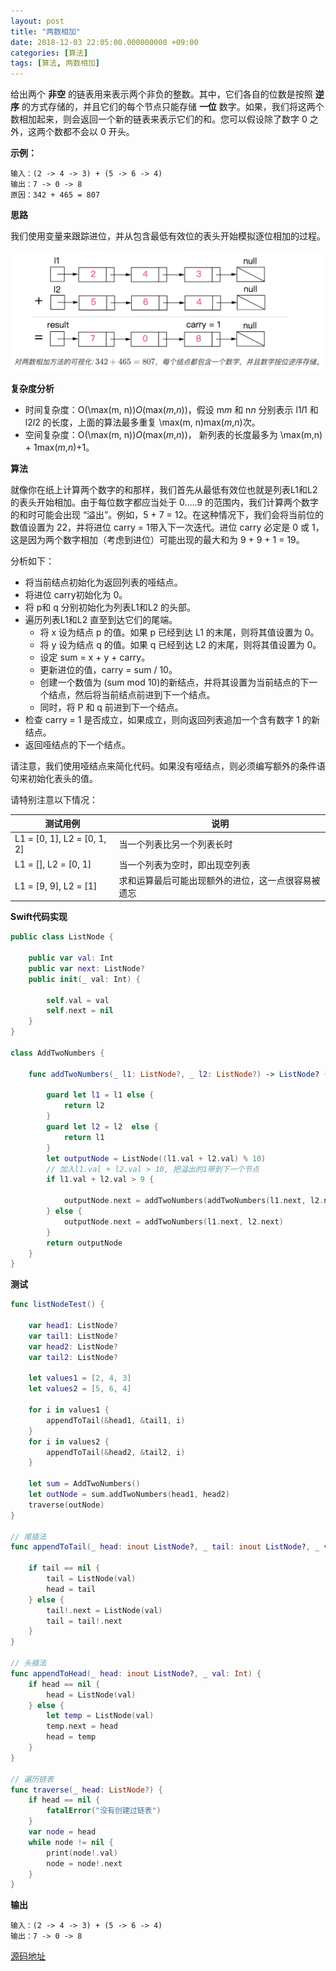 ```yaml
---
layout: post
title: "两数相加"
date: 2018-12-03 22:05:00.000000000 +09:00
categories: [算法]
tags: [算法, 两数相加]
---
```


给出两个 **非空** 的链表用来表示两个非负的整数。其中，它们各自的位数是按照 **逆序** 的方式存储的，并且它们的每个节点只能存储 **一位** 数字。如果，我们将这两个数相加起来，则会返回一个新的链表来表示它们的和。您可以假设除了数字 0 之外，这两个数都不会以 0 开头。

**示例：**

```
输入：(2 -> 4 -> 3) + (5 -> 6 -> 4)
输出：7 -> 0 -> 8
原因：342 + 465 = 807
```

**思路**

我们使用变量来跟踪进位，并从包含最低有效位的表头开始模拟逐位相加的过程。

![](/assets/images/al-AddTwoNumbers-01.png)

**复杂度分析**

- 时间复杂度：O(\max(m, n))*O*(max(*m*,*n*))，假设 m*m* 和 n*n* 分别表示 l1*l*1 和 l2*l*2 的长度，上面的算法最多重复 \max(m, n)max(*m*,*n*)次。
- 空间复杂度：O(\max(m, n))*O*(max(*m*,*n*))， 新列表的长度最多为 \max(m,n) + 1max(*m*,*n*)+1。

**算法**

就像你在纸上计算两个数字的和那样，我们首先从最低有效位也就是列表L1和L2 的表头开始相加。由于每位数字都应当处于 0…..9 的范围内，我们计算两个数字的和时可能会出现 “溢出”。例如，5 + 7 = 12。在这种情况下，我们会将当前位的数值设置为 22，并将进位 carry = 1带入下一次迭代。进位 carry 必定是 0 或 1，这是因为两个数字相加（考虑到进位）可能出现的最大和为 9 + 9 + 1 = 19。

分析如下：

- 将当前结点初始化为返回列表的哑结点。
- 将进位 carry初始化为 0。
- 将 p和 q 分别初始化为列表L1和L2 的头部。
- 遍历列表L1和L2 直至到达它们的尾端。
  - 将  x 设为结点 p  的值。如果 p 已经到达 L1 的末尾，则将其值设置为 0。
  - 将 y 设为结点 q  的值。如果 q 已经到达 L2 的末尾，则将其值设置为 0。
  - 设定 sum = x + y + carry。
  - 更新进位的值，carry = sum / 10。
  - 创建一个数值为 (sum mod 10)的新结点，并将其设置为当前结点的下一个结点，然后将当前结点前进到下一个结点。
  - 同时，将 P 和 q 前进到下一个结点。
- 检查 carry = 1 是否成立，如果成立，则向返回列表追加一个含有数字 1 的新结点。
- 返回哑结点的下一个结点。

请注意，我们使用哑结点来简化代码。如果没有哑结点，则必须编写额外的条件语句来初始化表头的值。

请特别注意以下情况：

| 测试用例                    | 说明                                               |
| --------------------------- | -------------------------------------------------- |
| L1 = [0, 1], L2 = [0, 1, 2] | 当一个列表比另一个列表长时                         |
| L1 = [], L2 = [0, 1]        | 当一个列表为空时，即出现空列表                     |
| L1 = [9, 9], L2 = [1]       | 求和运算最后可能出现额外的进位，这一点很容易被遗忘 |

**Swift代码实现**

```swift
public class ListNode {
    
    public var val: Int
    public var next: ListNode?
    public init(_ val: Int) {
        
        self.val = val
        self.next = nil
    }
}

class AddTwoNumbers {
    
    func addTwoNumbers(_ l1: ListNode?, _ l2: ListNode?) -> ListNode? {
        
        guard let l1 = l1 else {
            return l2
        }
        guard let l2 = l2  else {
            return l1
        }
        let outputNode = ListNode((l1.val + l2.val) % 10)
        // 加入l1.val + l2.val > 10, 把溢出的1带到下一个节点
        if l1.val + l2.val > 9 {
            
            outputNode.next = addTwoNumbers(addTwoNumbers(l1.next, l2.next), ListNode(1))
        } else {
            outputNode.next = addTwoNumbers(l1.next, l2.next)
        }
        return outputNode
    }
}
```

**测试**

```swift
func listNodeTest() {
        
    var head1: ListNode?
    var tail1: ListNode?
    var head2: ListNode?
    var tail2: ListNode?

    let values1 = [2, 4, 3]
    let values2 = [5, 6, 4]

    for i in values1 {
        appendToTail(&head1, &tail1, i)
    }
    for i in values2 {
        appendToTail(&head2, &tail2, i)
    }

    let sum = AddTwoNumbers()
    let outNode = sum.addTwoNumbers(head1, head2)
    traverse(outNode)
}

// 尾插法
func appendToTail(_ head: inout ListNode?, _ tail: inout ListNode?, _ val: Int) {

    if tail == nil {
        tail = ListNode(val)
        head = tail
    } else {
        tail!.next = ListNode(val)
        tail = tail!.next
    }
}

// 头插法
func appendToHead(_ head: inout ListNode?, _ val: Int) {
    if head == nil {
        head = ListNode(val)
    } else {
        let temp = ListNode(val)
        temp.next = head
        head = temp
    }
}

// 遍历链表
func traverse(_ head: ListNode?) {
    if head == nil {
        fatalError("没有创建过链表")
    }
    var node = head
    while node != nil {
        print(node!.val)
        node = node!.next
    }
}
```

**输出**

```
输入：(2 -> 4 -> 3) + (5 -> 6 -> 4)
输出：7 -> 0 -> 8
```

[源码地址](<https://github.com/Jovins/Algorithm>)